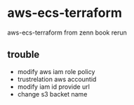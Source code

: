 # aws-ecs-terraform

aws-ecs-terraform from zenn book
rerun
## trouble

-   modify aws iam role policy
-   trustrelation aws accountid
-   modify iam id provide url
-   change s3 backet name
